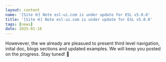 ```yaml
---
layout: content
name: '[Site 🌐] Note esl-ui.com is under update for ESL v5.0.0'
title: '[Site 🌐] Note esl-ui.com is under update for ESL v5.0.0'
tags: [news]
date: 2025-01-16
---
```


Howevever, the we already are pleasued to present third level navigation, inital doc, blogs sections and updated examples.
We will keep you posted on the progress. Stay tuned! 🚀
